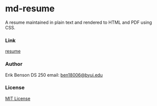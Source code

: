 # md-resume

A resume maintained in plain text and rendered to HTML and PDF using CSS.

### Link
[resume](erik_benson-resume.md)


### Author

Erik Benson DS 250 email: ben18006@byui.edu

### License

[MIT License](https://github.com/elipapa/markdown-cv/blob/master/LICENSE)
